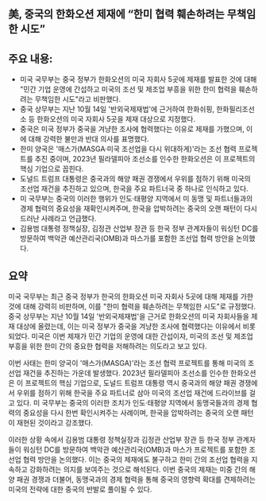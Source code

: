 ## 美, 중국의 한화오션 제재에 “한미 협력 훼손하려는 무책임한 시도”

## 주요 내용:
*   미국 국무부는 중국 정부가 한화오션의 미국 자회사 5곳에 제재를 발표한 것에 대해 "민간 기업 운영에 간섭하고 미국의 조선 및 제조업 부흥을 위한 한미 협력을 훼손하려는 무책임한 시도"라고 비판했다.
*   중국 상무부는 지난 10월 14일 '반외국제재법'에 근거하여 한화쉬핑, 한화필리조선소 등 한화오션의 미국 자회사 5곳을 제재 대상으로 지정했다.
*   중국은 미국 정부가 중국을 겨냥한 조사에 협력했다는 이유로 제재를 가했으며, 이에 대해 강력한 불만과 반대 의사를 표명했다.
*   한미 양국은 '매스가(MASGA·미국 조선업을 다시 위대하게)'라는 조선 협력 프로젝트를 추진 중이며, 2023년 필라델피아 조선소를 인수한 한화오션은 이 프로젝트의 핵심 기업으로 꼽힌다.
*   도널드 트럼프 대통령은 중국과의 해양 패권 경쟁에서 우위를 점하기 위해 미국의 조선업 재건을 추진하고 있으며, 한국을 주요 파트너국 중 하나로 인식하고 있다.
*   미 국무부는 중국의 이러한 행위가 인도·태평양 지역에서 미 동맹 및 파트너들과의 경제 협력의 중요성을 재확인시켜주며, 한국을 압박하려는 중국의 오랜 패턴이 다시 드러난 사례라고 언급했다.
*   김용범 대통령 정책실장, 김정관 산업부 장관 등 한국 정부 관계자들이 워싱턴 DC를 방문하여 백악관 예산관리국(OMB)과 마스가를 포함한 조선업 협력 방안을 논의했다.

## 요약
미국 국무부는 최근 중국 정부가 한국의 한화오션 미국 자회사 5곳에 대해 제재를 가한 것에 대해 강력히 비판하며, 이를 "한미 협력을 훼손하려는 무책임한 시도"로 규정했다. 중국 상무부는 지난 10월 14일 '반외국제재법'을 근거로 한화오션의 미국 자회사들을 제재 대상에 올렸는데, 이는 미국 정부가 중국을 겨냥한 조사에 협력했다는 이유에서 비롯되었다. 미국은 이번 제재가 민간 기업의 운영에 대한 간섭이자, 미국의 조선 및 제조업 부흥을 위한 한미 간의 중요한 협력을 저해하려는 의도라고 보고 있다.

이번 사태는 한미 양국이 '매스가(MASGA)'라는 조선 협력 프로젝트를 통해 미국의 조선업 재건을 추진하는 가운데 발생했다. 2023년 필라델피아 조선소를 인수한 한화오션은 이 프로젝트의 핵심 기업으로, 도널드 트럼프 대통령 역시 중국과의 해양 패권 경쟁에서 우위를 점하기 위해 한국을 주요 파트너로 삼아 미국의 조선업 재건에 드라이브를 걸고 있다. 미 국무부는 중국의 이러한 조치가 인도·태평양 지역에서 동맹국들과의 경제 협력의 중요성을 다시 한번 확인시켜주는 사례이며, 한국을 압박하려는 중국의 오랜 패턴이 재현된 것이라고 강조했다.

이러한 상황 속에서 김용범 대통령 정책실장과 김정관 산업부 장관 등 한국 정부 관계자들이 워싱턴 DC를 방문하여 백악관 예산관리국(OMB)과 마스가 프로젝트를 포함한 조선업 협력 방안을 논의했다. 이는 중국의 제재에도 불구하고 한미 간의 조선업 협력을 지속하고 강화하려는 의지를 보여주는 것으로 해석된다. 이번 중국의 제재는 미중 간의 해양 패권 경쟁과 더불어, 동맹국과의 경제 협력을 통해 중국의 영향력 확대를 견제하려는 미국의 전략에 대한 중국의 반발로 풀이될 수 있다.